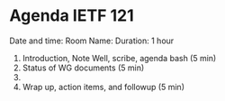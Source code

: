 # Agenda IETF 121

Date and time: 
Room Name: 
Duration: 1 hour

1. Introduction, Note Well, scribe, agenda bash (5 min)
1. Status of WG documents (5 min)
1. 
1. Wrap up, action items, and followup (5 min)
